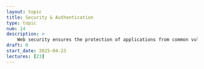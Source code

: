 ```yaml
---
layout: topic
title: Security & Authentication
type: topic
num: 14
description: >
    Web security ensures the protection of applications from common vulnerabilities like XSS, CSRF, and SQL injection. Authentication is the process of verifying user identity so that the application can tailor content and functionality while maintaining data privacy. In this unit, you will learn learn to identify risks and implement best practices such as input validation, secure authentication, and encryption. You will also learn about authentication strategies (e.g., JWT) in order to implement a secure login system.
draft: 0
start_date: 2025-04-23
lectures: [23]
---
```

